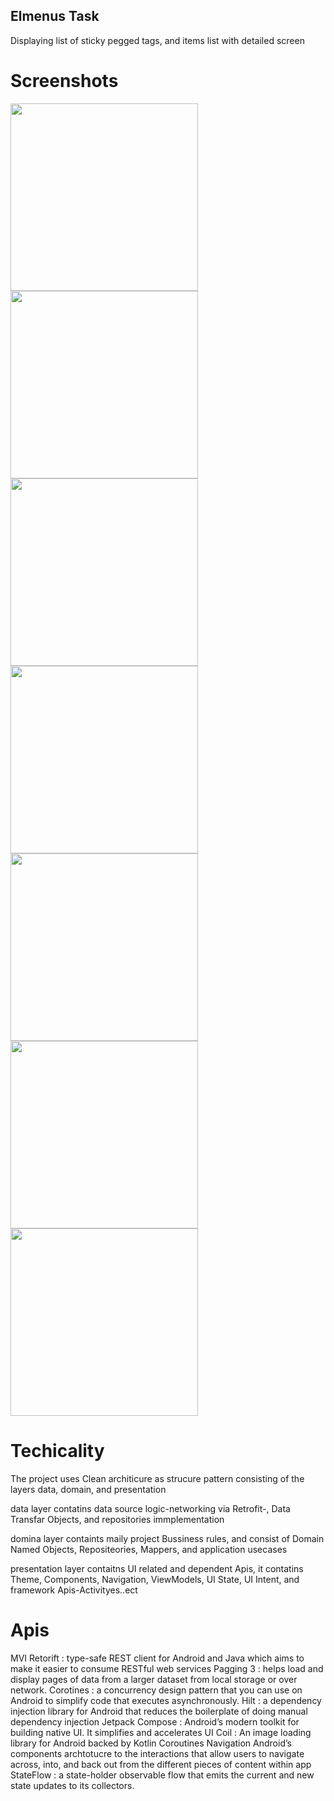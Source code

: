 ## Elmenus Task 

Displaying list of sticky pegged tags, and items list with detailed screen

# Screenshots 


<img src="https://user-images.githubusercontent.com/74387512/141703770-c4a7bd9d-b99b-4f1a-9d99-c5b199a26101.png" width="300">
<img src="https://user-images.githubusercontent.com/74387512/141703767-f7f3c63d-d024-4fa5-9223-73eed82710d5.png" width="300">

<img src="https://user-images.githubusercontent.com/74387512/141704035-2aecf229-67f0-4e68-8ad9-28be8eb2fccd.png" width="300">
<img src="https://user-images.githubusercontent.com/74387512/141704038-0fd03182-a881-47a2-b9bf-d84d650f8b83.png" width="300">

<img src="https://user-images.githubusercontent.com/74387512/141703777-282c391c-85e3-416e-b85d-3b9b7e5d6556.png" width="300">
<img src="https://user-images.githubusercontent.com/74387512/141703772-7fbeea6d-89f8-4948-a6d7-8dfe275ee1b1.png" width="300">
<img src="https://user-images.githubusercontent.com/74387512/141703780-243c45a4-6c7c-40d7-8a52-813d52aec4e7.png" width="300">


# Techicality 

The project uses Clean architicure as strucure pattern consisting of the layers data, domain, and presentation 
 
data layer contatins data source logic-networking via Retrofit-, Data Transfar Objects, and repositories immplementation 

domina layer containts maily project Bussiness rules, and consist of Domain Named Objects, Repositeories, Mappers, and application usecases 

presentation layer contaitns  UI related  and  dependent Apis,  it contatins Theme, Components, Navigation, ViewModels, UI State, UI Intent, and framework Apis-Activityes..ect



# Apis 


MVI
Retorift : type-safe REST client for Android and Java which aims to make it easier to consume RESTful web services
Pagging 3 : helps load and display pages of data from a larger dataset from local storage or over network.
Corotines : a concurrency design pattern that you can use on Android to simplify code that executes asynchronously.
Hilt : a dependency injection library for Android that reduces the boilerplate of doing manual dependency injection
Jetpack Compose : Android’s modern toolkit for building native UI. It simplifies and accelerates UI 
Coil : An image loading library for Android backed by Kotlin Coroutines
Navigation  Android’s components archtotucre to the interactions that allow users to navigate across, into, and back out from the different pieces of content within app 
StateFlow : a state-holder observable flow that emits the current and new state updates to its collectors.

 

 
